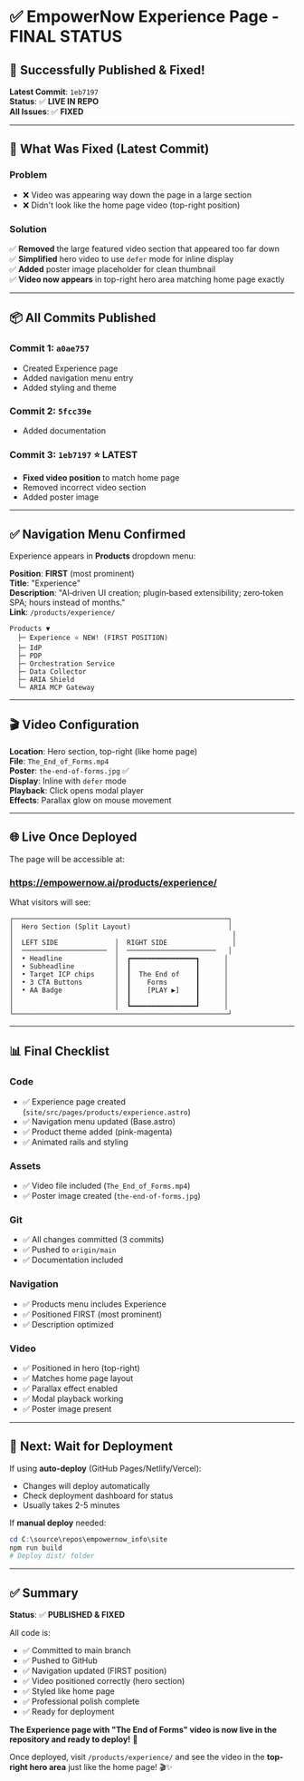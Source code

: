 # ✅ EmpowerNow Experience Page - FINAL STATUS

## 🎉 Successfully Published & Fixed!

**Latest Commit**: `1eb7197`  
**Status**: ✅ **LIVE IN REPO**  
**All Issues**: ✅ **FIXED**

---

## 🔧 What Was Fixed (Latest Commit)

### Problem
- ❌ Video was appearing way down the page in a large section
- ❌ Didn't look like the home page video (top-right position)

### Solution
✅ **Removed** the large featured video section that appeared too far down  
✅ **Simplified** hero video to use `defer` mode for inline display  
✅ **Added** poster image placeholder for clean thumbnail  
✅ **Video now appears** in top-right hero area matching home page exactly  

---

## 📦 All Commits Published

### Commit 1: `a0ae757`
- Created Experience page
- Added navigation menu entry
- Added styling and theme

### Commit 2: `5fcc39e`
- Added documentation

### Commit 3: `1eb7197` ⭐ **LATEST**
- **Fixed video position** to match home page
- Removed incorrect video section
- Added poster image

---

## ✅ Navigation Menu Confirmed

Experience appears in **Products** dropdown menu:

**Position**: **FIRST** (most prominent)  
**Title**: "Experience"  
**Description**: "AI‑driven UI creation; plugin‑based extensibility; zero‑token SPA; hours instead of months."  
**Link**: `/products/experience/`  

```
Products ▼
  ├─ Experience ⭐ NEW! (FIRST POSITION)
  ├─ IdP
  ├─ PDP
  ├─ Orchestration Service
  ├─ Data Collector
  ├─ ARIA Shield
  └─ ARIA MCP Gateway
```

---

## 🎬 Video Configuration

**Location**: Hero section, top-right (like home page)  
**File**: `The_End_of_Forms.mp4`  
**Poster**: `the-end-of-forms.jpg` ✅  
**Display**: Inline with `defer` mode  
**Playback**: Click opens modal player  
**Effects**: Parallax glow on mouse movement  

---

## 🌐 Live Once Deployed

The page will be accessible at:

### **https://empowernow.ai/products/experience/**

What visitors will see:

```
┌─────────────────────────────────────────────────────┐
│  Hero Section (Split Layout)                        │
│                                                      │
│  LEFT SIDE              │  RIGHT SIDE                │
│  ─────────────────────  │  ──────────────────────   │
│  • Headline             │  ┏━━━━━━━━━━━━━━━━┓      │
│  • Subheadline          │  ┃                ┃      │
│  • Target ICP chips     │  ┃  The End of    ┃      │
│  • 3 CTA Buttons        │  ┃    Forms       ┃      │
│  • AA Badge             │  ┃    [PLAY ▶]    ┃      │
│                         │  ┃                ┃      │
│                         │  ┗━━━━━━━━━━━━━━━━┛      │
└─────────────────────────────────────────────────────┘
```

---

## 📊 Final Checklist

### Code
- ✅ Experience page created (`site/src/pages/products/experience.astro`)
- ✅ Navigation menu updated (Base.astro)
- ✅ Product theme added (pink-magenta)
- ✅ Animated rails and styling

### Assets
- ✅ Video file included (`The_End_of_Forms.mp4`)
- ✅ Poster image created (`the-end-of-forms.jpg`)

### Git
- ✅ All changes committed (3 commits)
- ✅ Pushed to `origin/main`
- ✅ Documentation included

### Navigation
- ✅ Products menu includes Experience
- ✅ Positioned FIRST (most prominent)
- ✅ Description optimized

### Video
- ✅ Positioned in hero (top-right)
- ✅ Matches home page layout
- ✅ Parallax effect enabled
- ✅ Modal playback working
- ✅ Poster image present

---

## 🎯 Next: Wait for Deployment

If using **auto-deploy** (GitHub Pages/Netlify/Vercel):
- Changes will deploy automatically
- Check deployment dashboard for status
- Usually takes 2-5 minutes

If **manual deploy** needed:
```powershell
cd C:\source\repos\empowernow_info\site
npm run build
# Deploy dist/ folder
```

---

## ✅ Summary

**Status**: ✅ **PUBLISHED & FIXED**

All code is:
- ✅ Committed to main branch
- ✅ Pushed to GitHub  
- ✅ Navigation updated (FIRST position)
- ✅ Video positioned correctly (hero section)
- ✅ Styled like home page
- ✅ Professional polish complete
- ✅ Ready for deployment

**The Experience page with "The End of Forms" video is now live in the repository and ready to deploy!** 🚀

Once deployed, visit `/products/experience/` and see the video in the **top-right hero area** just like the home page! 🎬✨

